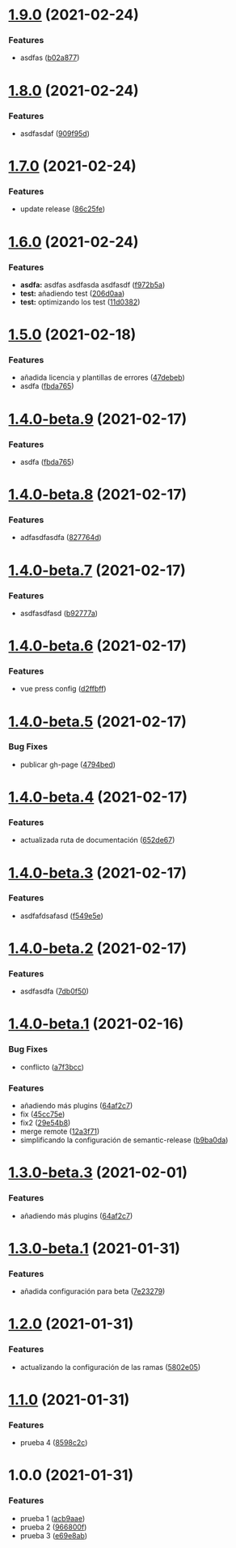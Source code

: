 # [1.9.0](https://github.com/fvena/javascript-library-starter1/compare/v1.8.0...v1.9.0) (2021-02-24)


### Features

* asdfas ([b02a877](https://github.com/fvena/javascript-library-starter1/commit/b02a877edb6925c14d8af8152b5761166b266212))

# [1.8.0](https://github.com/fvena/javascript-library-starter1/compare/v1.7.0...v1.8.0) (2021-02-24)


### Features

* asdfasdaf ([909f95d](https://github.com/fvena/javascript-library-starter1/commit/909f95d0f52a3328445361807b68189b5aa1b8ca))

# [1.7.0](https://github.com/fvena/javascript-library-starter1/compare/v1.6.0...v1.7.0) (2021-02-24)


### Features

* update release ([86c25fe](https://github.com/fvena/javascript-library-starter1/commit/86c25feaf046d4eb9a76a4894715a6ce02e517f0))

# [1.6.0](https://github.com/fvena/javascript-library-starter1/compare/v1.5.0...v1.6.0) (2021-02-24)


### Features

* **asdfa:** asdfas asdfasda asdfasdf ([f972b5a](https://github.com/fvena/javascript-library-starter1/commit/f972b5aefab416d6eed6170884cd9a6633fc366b))
* **test:** añadiendo test ([206d0aa](https://github.com/fvena/javascript-library-starter1/commit/206d0aa61061a6690a6e0ae86f3d157eb5b08507))
* **test:** optimizando los test ([11d0382](https://github.com/fvena/javascript-library-starter1/commit/11d03823d9952415addc4ad506611004a6b57011))

# [1.5.0](https://github.com/fvena/javascript-library-starter1/compare/v1.4.0...v1.5.0) (2021-02-18)


### Features

* añadida licencia y plantillas de errores ([47debeb](https://github.com/fvena/javascript-library-starter1/commit/47debebf9f0936f04b0100714c2f6d8503f6576c))
* asdfa ([fbda765](https://github.com/fvena/javascript-library-starter1/commit/fbda76566b6217f8080c07494c2d065457060b0f))

# [1.4.0-beta.9](https://github.com/fvena/javascript-library-starter1/compare/v1.4.0-beta.8...v1.4.0-beta.9) (2021-02-17)


### Features

* asdfa ([fbda765](https://github.com/fvena/javascript-library-starter1/commit/fbda76566b6217f8080c07494c2d065457060b0f))

# [1.4.0-beta.8](https://github.com/fvena/javascript-library-starter1/compare/v1.4.0-beta.7...v1.4.0-beta.8) (2021-02-17)


### Features

* adfasdfasdfa ([827764d](https://github.com/fvena/javascript-library-starter1/commit/827764d041b367fb3d34015c6133b10a8df318c6))

# [1.4.0-beta.7](https://github.com/fvena/javascript-library-starter1/compare/v1.4.0-beta.6...v1.4.0-beta.7) (2021-02-17)


### Features

* asdfasdfasd ([b92777a](https://github.com/fvena/javascript-library-starter1/commit/b92777a4752ba03277fcfeb7de865008a22f25cb))

# [1.4.0-beta.6](https://github.com/fvena/javascript-library-starter1/compare/v1.4.0-beta.5...v1.4.0-beta.6) (2021-02-17)


### Features

* vue press config ([d2ffbff](https://github.com/fvena/javascript-library-starter1/commit/d2ffbff2a25c54cad925701cbbcff6f9b3402079))

# [1.4.0-beta.5](https://github.com/fvena/javascript-library-starter1/compare/v1.4.0-beta.4...v1.4.0-beta.5) (2021-02-17)


### Bug Fixes

* publicar gh-page ([4794bed](https://github.com/fvena/javascript-library-starter1/commit/4794bed117b95a8df45ade4e3b11875e54b859f5))

# [1.4.0-beta.4](https://github.com/fvena/javascript-library-starter1/compare/v1.4.0-beta.3...v1.4.0-beta.4) (2021-02-17)


### Features

* actualizada ruta de documentación ([652de67](https://github.com/fvena/javascript-library-starter1/commit/652de677c3a5ad8aee95319a6f0371592a1ff378))

# [1.4.0-beta.3](https://github.com/fvena/javascript-library-starter1/compare/v1.4.0-beta.2...v1.4.0-beta.3) (2021-02-17)


### Features

* asdfafdsafasd ([f549e5e](https://github.com/fvena/javascript-library-starter1/commit/f549e5ecfcc1de4c3d7d403a6921fc8ff61ed468))

# [1.4.0-beta.2](https://github.com/fvena/javascript-library-starter1/compare/v1.4.0-beta.1...v1.4.0-beta.2) (2021-02-17)


### Features

* asdfasdfa ([7db0f50](https://github.com/fvena/javascript-library-starter1/commit/7db0f503decddf431b5590644fa3b395d5014a57))

# [1.4.0-beta.1](https://github.com/fvena/javascript-library-starter1/compare/v1.3.0...v1.4.0-beta.1) (2021-02-16)


### Bug Fixes

* conflicto ([a7f3bcc](https://github.com/fvena/javascript-library-starter1/commit/a7f3bcc93c03808bf0e006659ad82c5f00f8cd39))


### Features

* añadiendo más plugins ([64af2c7](https://github.com/fvena/javascript-library-starter1/commit/64af2c72564861819db159cd52a07b364affd03a))
* fix ([45cc75e](https://github.com/fvena/javascript-library-starter1/commit/45cc75e6175224253c1674bc89dd9443950a7037))
* fix2 ([29e54b8](https://github.com/fvena/javascript-library-starter1/commit/29e54b824b1369bfc4f809b4f68d270652b03961))
* merge remote ([12a3f71](https://github.com/fvena/javascript-library-starter1/commit/12a3f7161e7d5103668c3851587799a1911e07ef))
* simplificando la configuración de semantic-release ([b9ba0da](https://github.com/fvena/javascript-library-starter1/commit/b9ba0da583b9615c95b9f62a65b045b4c17731c8))

# [1.3.0-beta.3](https://github.com/fvena/javascript-library-starter1/compare/v1.3.0-beta.2...v1.3.0-beta.3) (2021-02-01)


### Features

* añadiendo más plugins ([64af2c7](https://github.com/fvena/javascript-library-starter1/commit/64af2c72564861819db159cd52a07b364affd03a))

# [1.3.0-beta.1](https://github.com/fvena/javascript-library-starter1/compare/v1.2.0...v1.3.0-beta.1) (2021-01-31)

### Features

- añadida configuración para beta ([7e23279](https://github.com/fvena/javascript-library-starter1/commit/7e23279f8bd8f29b4b65354a0a186b3bae98a8c7))

# [1.2.0](https://github.com/fvena/javascript-library-starter1/compare/v1.1.0...v1.2.0) (2021-01-31)

### Features

- actualizando la configuración de las ramas ([5802e05](https://github.com/fvena/javascript-library-starter1/commit/5802e05aeb797dbe1b93c3c22490b4ee16cbf46e))

# [1.1.0](https://github.com/fvena/javascript-library-starter1/compare/v1.0.0...v1.1.0) (2021-01-31)

### Features

- prueba 4 ([8598c2c](https://github.com/fvena/javascript-library-starter1/commit/8598c2c3ef38a3d4d229a31998e16f03160b87f6))

# 1.0.0 (2021-01-31)

### Features

- prueba 1 ([acb9aae](https://github.com/fvena/javascript-library-starter1/commit/acb9aae45004e7e51e5ccb947a5ad41d21546f4c))
- prueba 2 ([966800f](https://github.com/fvena/javascript-library-starter1/commit/966800f90755168c1c04bd8de9a3c5ca2d3854ac))
- prueba 3 ([e69e8ab](https://github.com/fvena/javascript-library-starter1/commit/e69e8abd1ce10843acd1db2623222ea2ae3b048c))
